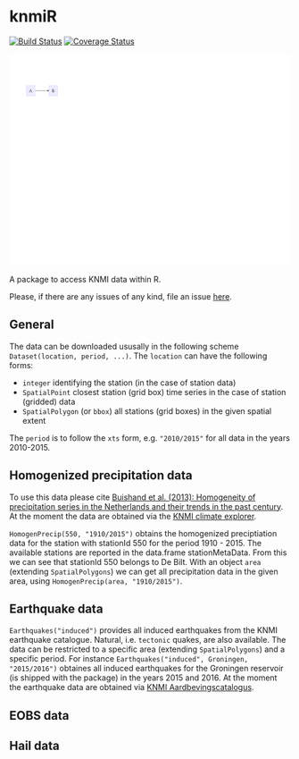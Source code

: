 <!-- README.md is generated from README.Rmd. Please edit that file -->
knmiR
=====

[![Build Status](https://travis-ci.org/MartinRoth/knmiR.png?branch=master)](https://travis-ci.org/MartinRoth/knmiR) [![Coverage Status](https://img.shields.io/codecov/c/github/MartinRoth/knmiR/master.svg)](https://codecov.io/github/MartinRoth/knmiR?branch=master)

<img src="inst/img/example_graph.png">

A package to access KNMI data within R.

Please, if there are any issues of any kind, file an issue [here](https://github.com/MartinRoth/knmiR/issues).

General
-------

The data can be downloaded ususally in the following scheme `Dataset(location, period, ...)`. The `location` can have the following forms:

-   `integer` identifying the station (in the case of station data)
-   `SpatialPoint` closest station (grid box) time series in the case of station (gridded) data
-   `SpatialPolygon` (or `bbox`) all stations (grid boxes) in the given spatial extent

The `period` is to follow the `xts` form, e.g. `"2010/2015"` for all data in the years 2010-2015.

Homogenized precipitation data
------------------------------

To use this data please cite [Buishand et al. (2013): Homogeneity of precipitation series in the Netherlands and their trends in the past century](http://onlinelibrary.wiley.com/doi/10.1002/joc.3471/abstract). At the moment the data are obtained via the [KNMI climate explorer](http://climexp.knmi.nl/).

`HomogenPrecip(550, "1910/2015")` obtains the homogenized preciptiation data for the station with stationId 550 for the period 1910 - 2015. The available stations are reported in the data.frame stationMetaData. From this we can see that stationId 550 belongs to De Bilt. With an object `area` (extending `SpatialPolygons`) we can get all precipitation data in the given area, using `HomogenPrecip(area, "1910/2015")`.

Earthquake data
---------------

`Earthquakes("induced")` provides all induced earthquakes from the KNMI earthquake catalogue. Natural, i.e. `tectonic` quakes, are also available. The data can be restricted to a specific area (extending `SpatialPolygons`) and a specific period. For instance `Earthquakes("induced", Groningen, "2015/2016")` obtaines all induced earthquakes for the Groningen reservoir (is shipped with the package) in the years 2015 and 2016. At the moment the earthquake data are obtained via [KNMI Aardbevingscatalogus](https://www.knmi.nl/kennis-en-datacentrum/dataset/aardbevingscatalogus).

EOBS data
---------

Hail data
---------
